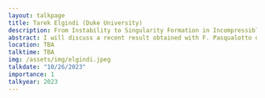 ```yaml
---
layout: talkpage
title: Tarek Elgindi (Duke University)
description: From Instability to Singularity Formation in Incompressible Fluids
abstract: I will discuss a recent result obtained with F. Pasqualotto on finite-time singularity formation in incompressible fluids in C^{1,alpha}. The mechanism for singularity formation is related to the classical Rayleigh-Benard instability. 
location: TBA
talktime: TBA
img: /assets/img/elgindi.jpeg
talkdate: "10/26/2023"
importance: 1
talkyear: 2023
---
```


<!-- note that the "description" is actually the talk title -->
